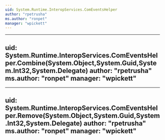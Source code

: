 ```yaml
---
uid: System.Runtime.InteropServices.ComEventsHelper
author: "rpetrusha"
ms.author: "ronpet"
manager: "wpickett"
---
```


---
uid: System.Runtime.InteropServices.ComEventsHelper.Combine(System.Object,System.Guid,System.Int32,System.Delegate)
author: "rpetrusha"
ms.author: "ronpet"
manager: "wpickett"
---

---
uid: System.Runtime.InteropServices.ComEventsHelper.Remove(System.Object,System.Guid,System.Int32,System.Delegate)
author: "rpetrusha"
ms.author: "ronpet"
manager: "wpickett"
---
